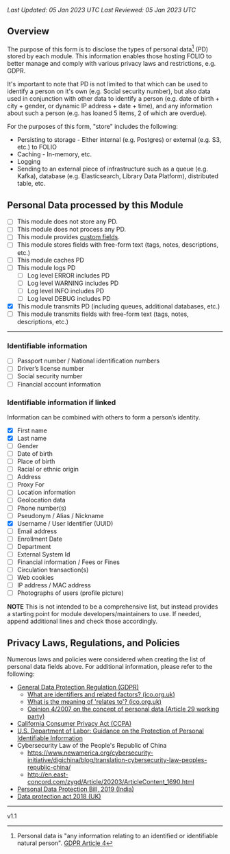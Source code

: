 _Last Updated: 05 Jan 2023 UTC_
_Last Reviewed: 05 Jan 2023 UTC_

## Overview

The purpose of this form is to disclose the types of personal data[^1] (PD) stored by each module.  This information enables those hosting FOLIO to better manage and comply with various privacy laws and restrictions, e.g. GDPR.

It's important to note that PD is not limited to that which can be used to identify a person on it's own (e.g. Social security number), but also data used in conjunction with other data to identify a person (e.g. date of birth + city + gender, or dynamic IP address + date + time), and any information about such a person (e.g. has loaned 5 items, 2 of which are overdue).

For the purposes of this form, "store" includes the following:

* Persisting to storage - Either internal (e.g. Postgres) or external (e.g. S3, etc.) to FOLIO
* Caching - In-memory, etc.
* Logging
* Sending to an external piece of infrastructure such as a queue (e.g. Kafka), database (e.g. Elasticsearch, Library Data Platform), distributed table, etc.

## Personal Data processed by this Module

- [ ] This module does not store any PD.
- [ ] This module does not process any PD.
- [ ] This module provides [custom fields](https://github.com/folio-org/folio-custom-fields).
- [ ] This module stores fields with free-form text (tags, notes, descriptions, etc.)
- [ ] This module caches PD
- [ ] This module logs PD
  - [ ] Log level ERROR includes PD
  - [ ] Log level WARNING includes PD
  - [ ] Log level INFO includes PD
  - [ ] Log level DEBUG includes PD
- [X] This module transmits PD (including queues, additional databases, etc.)
- [ ] This module transmits fields with free-form text (tags, notes, descriptions, etc.)

---

### Identifiable information

- [ ] Passport number / National identification numbers
- [ ] Driver’s license number
- [ ] Social security number
- [ ] Financial account information

### Identifiable information if linked

Information can be combined with others to form a person’s identity.

- [X] First name
- [X] Last name
- [ ] Gender
- [ ] Date of birth
- [ ] Place of birth
- [ ] Racial or ethnic origin
- [ ] Address
- [ ] Proxy For
- [ ] Location information
- [ ] Geolocation data
- [ ] Phone number(s)
- [ ] Pseudonym / Alias / Nickname
- [X] Username / User Identifier (UUID)
- [ ] Email address
- [ ] Enrollment Date
- [ ] Department
- [ ] External System Id
- [ ] Financial information / Fees or Fines
- [ ] Circulation transaction(s)
- [ ] Web cookies
- [ ] IP address / MAC address
- [ ] Photographs of users (profile picture)
<!--- - [ ] Other PD - Please list as needed -->

**NOTE** This is not intended to be a comprehensive list, but instead provides a starting point for module developers/maintainers to use. If needed, append additional lines and check those accordingly.

## Privacy Laws, Regulations, and Policies

Numerous laws and policies were considered when creating the list of personal data fields above.  For additional information, please refer to the following:
* [General Data Protection Regulation (GDPR)](https://eur-lex.europa.eu/legal-content/EN/TXT/HTML/?uri=CELEX:02016R0679-20160504)
  * [What are identifiers and related factors? (ico.org.uk)](https://ico.org.uk/for-organisations/guide-to-data-protection/guide-to-the-general-data-protection-regulation-gdpr/what-is-personal-data/what-are-identifiers-and-related-factors/)
  * [What is the meaning of 'relates to'? (ico.org.uk)](https://ico.org.uk/for-organisations/guide-to-data-protection/guide-to-the-general-data-protection-regulation-gdpr/what-is-personal-data/what-is-the-meaning-of-relates-to/)
  * [Opinion 4/2007 on the concept of personal data (Article 29 working party)](https://ec.europa.eu/justice/article-29/documentation/opinion-recommendation/files/2007/wp136_en.pdf)
* [California Consumer Privacy Act (CCPA)](https://oag.ca.gov/privacy/ccpa)
* [U.S. Department of Labor: Guidance on the Protection of Personal Identifiable Information](https://www.dol.gov/general/ppii)
* Cybersecurity Law of the People's Republic of China
  * https://www.newamerica.org/cybersecurity-initiative/digichina/blog/translation-cybersecurity-law-peoples-republic-china/
  * http://en.east-concord.com/zygd/Article/20203/ArticleContent_1690.html
* [Personal Data Protection Bill, 2019 (India)](https://www.prsindia.org/billtrack/personal-data-protection-bill-2019)
* [Data protection act 2018 (UK)](https://www.legislation.gov.uk/ukpga/2018/12/section/3/enacted)

---
[^1]: Personal data is "any information relating to an identified or identifiable natural person". [GDPR Article 4](https://web.archive.org/web/20220308161519/https://eur-lex.europa.eu/legal-content/EN/TXT/HTML/?uri=CELEX:32016R0679#d1e1374-1-1)

v1.1
